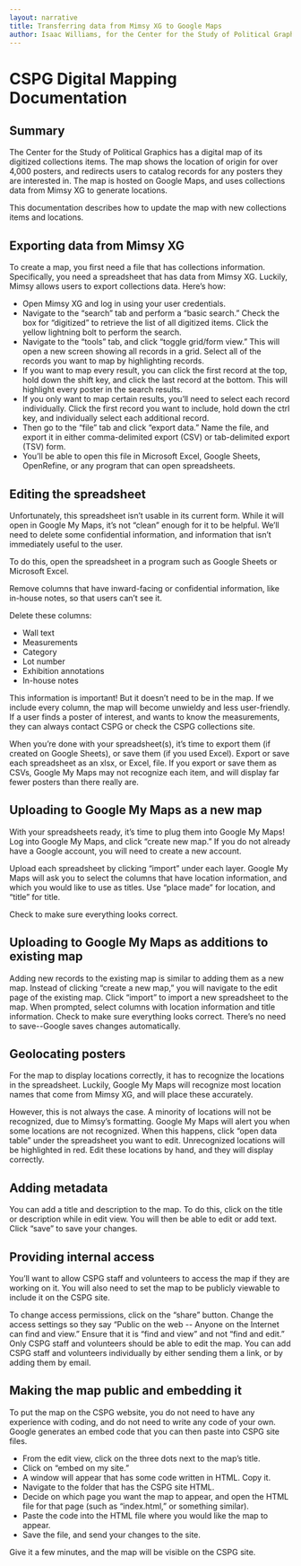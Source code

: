 ```yaml
---
layout: narrative
title: Transferring data from Mimsy XG to Google Maps
author: Isaac Williams, for the Center for the Study of Political Graphics
---
```



# CSPG Digital Mapping Documentation

## Summary

The Center for the Study of Political Graphics has a digital map of its digitized collections items. The map shows the location of origin for over 4,000 posters, and redirects users to catalog records for any posters they are interested in. The map is hosted on Google Maps, and uses collections data from Mimsy XG to generate locations.

This documentation describes how to update the map with new collections items and locations.

## Exporting data from Mimsy XG

To create a map, you first need a file that has collections information. Specifically, you need a spreadsheet that has data from Mimsy XG. Luckily, Mimsy allows users to export collections data. Here’s how:

- Open Mimsy XG and log in using your user credentials.
- Navigate to the “search” tab and perform a “basic search.” Check the box for “digitized” to retrieve the list of all digitized items. Click the yellow lightning bolt to perform the search.
- Navigate to the “tools” tab, and click “toggle grid/form view.” This will open a new screen showing all records in a grid. Select all of the records you want to map by highlighting records.
- If you want to map every result, you can click the first record at the top, hold down the shift key, and click the last record at the bottom. This will highlight every poster in the search results.
- If you only want to map certain results, you’ll need to select each record individually. Click the first record you want to include, hold down the ctrl key, and individually select each additional record.
- Then go to the “file” tab and click “export data.” Name the file, and export it in either comma-delimited export (CSV) or tab-delimited export (TSV) form.
- You’ll be able to open this file in Microsoft Excel, Google Sheets, OpenRefine, or any program that can open spreadsheets.

## Editing the spreadsheet

Unfortunately, this spreadsheet isn’t usable in its current form. While it will open in Google My Maps, it’s not “clean” enough for it to be helpful. We’ll need to delete some confidential information, and information that isn’t immediately useful to the user.

To do this, open the spreadsheet in a program such as Google Sheets or Microsoft Excel.

Remove columns that have inward-facing or confidential information, like in-house notes, so that users can’t see it.

Delete these columns:
- Wall text
- Measurements
- Category
- Lot number
- Exhibition annotations
- In-house notes

This information is important! But it doesn’t need to be in the map. If we include every column, the map will become unwieldy and less user-friendly. If a user finds a poster of interest, and wants to know the measurements, they can always contact CSPG or check the CSPG collections site.

When you’re done with your spreadsheet(s), it’s time to export them (if created on Google Sheets), or save them (if you used Excel). Export or save each spreadsheet as an xlsx, or Excel, file. If you export or save them as CSVs, Google My Maps may not recognize each item, and will display far fewer posters than there really are.

## Uploading to Google My Maps as a new map

With your spreadsheets ready, it’s time to plug them into Google My Maps! Log into Google My Maps, and click “create new map.” If you do not already have a Google account, you will need to create a new account.

Upload each spreadsheet by clicking “import” under each layer. Google My Maps will ask you to select the columns that have location information, and which you would like to use as titles. Use “place made” for location, and “title” for title.

Check to make sure everything looks correct.

## Uploading to Google My Maps as additions to existing map

Adding new records to the existing map is similar to adding them as a new map. Instead of clicking “create a new map,” you will navigate to the edit page of the existing map. Click “import” to import a new spreadsheet to the map. When prompted, select columns with location information and title information. Check to make sure everything looks correct. There’s no need to save--Google saves changes automatically.

## Geolocating posters

For the map to display locations correctly, it has to recognize the locations in the spreadsheet. Luckily, Google My Maps will recognize most location names that come from Mimsy XG, and will place these accurately.

However, this is not always the case. A minority of locations will not be recognized, due to Mimsy’s formatting. Google My Maps will alert you when some locations are not recognized. When this happens, click “open data table” under the spreadsheet you want to edit. Unrecognized locations will be highlighted in red. Edit these locations by hand, and they will display correctly.

## Adding metadata

You can add a title and description to the map. To do this, click on the title or description while in edit view. You will then be able to edit or add text. Click “save” to save your changes.

## Providing internal access

You’ll want to allow CSPG staff and volunteers to access the map if they are working on it. You will also need to set the map to be publicly viewable to include it on the CSPG site.

To change access permissions, click on the “share” button. Change the access settings so they say “Public on the web -- Anyone on the Internet can find and view.” Ensure that it is “find and view” and not “find and edit.” Only CSPG staff and volunteers should be able to edit the map. You can add CSPG staff and volunteers individually by either sending them a link, or by adding them by email.

## Making the map public and embedding it

To put the map on the CSPG website, you do not need to have any experience with coding, and do not need to write any code of your own. Google generates an embed code that you can then paste into CSPG site files.

- From the edit view, click on the three dots next to the map’s title.
- Click on “embed on my site.”
- A window will appear that has some code written in HTML. Copy it.
- Navigate to the folder that has the CSPG site HTML.
- Decide on which page you want the map to appear, and open the HTML file for that page (such as “index.html,” or something similar).
- Paste the code into the HTML file where you would like the map to appear.
- Save the file, and send your changes to the site.

Give it a few minutes, and the map will be visible on the CSPG site.
